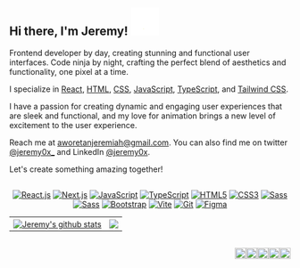 ## Hi there, I'm Jeremy! <img src="assets/media/wave.gif" width="50px">

Frontend developer by day, creating stunning and functional user interfaces. Code ninja by night, crafting the perfect blend of aesthetics and functionality, one pixel at a time.

I specialize in [React](https://reactjs.org/), [HTML](https://developer.mozilla.org/en-US/docs/Web/HTML), [CSS](https://developer.mozilla.org/en-US/docs/Web/CSS), [JavaScript](https://developer.mozilla.org/en-US/docs/Web/JavaScript),  [TypeScript](https://www.typescriptlang.org/), and [Tailwind CSS](https://tailwindcss.com).

I have a passion for creating dynamic and engaging user experiences that are sleek and functional, and my love for animation brings a new level of excitement to the user experience.

Reach me at [aworetanjeremiah@gmail.com](mailto:aworetanjeremiah@gmail.com). You can also find me on twitter [@jeremy0x_](https://twitter.com/jeremy0x_) and LinkedIn [@jeremy0x](https://linkedin.com/in/jeremy0x).

Let's create something amazing together!

##

<!-- SKILLS:START -->
<p align="center">
<a href="https://reactjs.org/" target="_blank" rel="noreferrer"><img src="https://raw.githubusercontent.com/danielcranney/readme-generator/main/public/icons/skills/react-colored.svg" width="36" height="36" alt="React.js" title="React.js" /></a>
<a href="https://nextjs.org/" target="_blank" rel="noreferrer"><img src="https://raw.githubusercontent.com/danielcranney/readme-generator/main/public/icons/skills/nextjs-colored.svg" width="36" height="36" alt="Next.js" title="Next.js" /></a>
<a href="https://developer.mozilla.org/en-US/docs/Web/JavaScript" target="_blank" rel="noreferrer"><img src="https://raw.githubusercontent.com/danielcranney/readme-generator/main/public/icons/skills/javascript-colored.svg" width="36" height="36" alt="JavaScript" title="JavaScript" /></a>
<a href="https://www.typescriptlang.org/" target="_blank" rel="noreferrer"><img src="https://raw.githubusercontent.com/danielcranney/readme-generator/main/public/icons/skills/typescript-colored.svg" width="36" height="36" alt="TypeScript" title="TypeScript" /></a>
<a href="https://developer.mozilla.org/en-US/docs/Glossary/HTML5" target="_blank" rel="noreferrer"><img src="https://raw.githubusercontent.com/danielcranney/readme-generator/main/public/icons/skills/html5-colored.svg" width="36" height="36" alt="HTML5" title="HTML5" /></a>
<a href="https://www.w3.org/TR/CSS/#css" target="_blank" rel="noreferrer"><img src="https://raw.githubusercontent.com/danielcranney/readme-generator/main/public/icons/skills/css3-colored.svg" width="36" height="36" alt="CSS3" title="CSS3" /></a>
<a href="https://sass-lang.com/" target="_blank" rel="noreferrer"><img src="https://raw.githubusercontent.com/danielcranney/readme-generator/main/public/icons/skills/sass-colored.svg" width="36" height="36" alt="Sass" title="Sass" /></a>
<a href="https://tailwindcss.com/" target="_blank" rel="noreferrer"><img src="https://raw.githubusercontent.com/danielcranney/readme-generator/main/public/icons/skills/tailwindcss-colored.svg" width="36" height="36" alt="Sass" title="Sass"/></a>
<a href="https://getbootstrap.com/" target="_blank" rel="noreferrer"><img src="https://raw.githubusercontent.com/danielcranney/readme-generator/main/public/icons/skills/bootstrap-colored.svg" width="36" height="36" alt="Bootstrap" title="Bootstrap" /></a>
<a href="https://vitejs.dev/" target="_blank" rel="noreferrer"><img src="https://raw.githubusercontent.com/danielcranney/readme-generator/main/public/icons/skills/vite-colored.svg" width="36" height="36" alt="Vite" title="Vite" /></a>
<a href="https://git-scm.com/" target="_blank" rel="noreferrer"><img src="https://raw.githubusercontent.com/danielcranney/readme-generator/main/public/icons/skills/git-colored.svg" width="36" height="36" alt="Git" title="Git" /></a>
<a href="https://www.figma.com/" target="_blank" rel="noreferrer"><img src="https://raw.githubusercontent.com/danielcranney/readme-generator/main/public/icons/skills/figma-colored.svg" width="36" height="36" alt="Figma" title="Figma" /></a>
</p>
<!-- SKILLS:END -->

<!-- GITHUB_STATS:START -->
<table align="center">
  <tr>
    <td>
      <a href="https://github.com/jeremy0x">
        <img align="center" src="https://github-readme-stats.vercel.app/api?username=jeremy0x&show_icons=true&include_all_commits=true&theme=react&hide_border=true&text_color=fefefe&icon_color=d4a418&text_bold=false&title_color=58a5fe" alt="Jeremy's github stats" />
      </a>
    </td>
    <td>
      <a href="https://github.com/jeremy0x">
        <img align="center" src="https://github-readme-stats.vercel.app/api/top-langs/?username=jeremy0x&layout=compact&theme=react&hide_border=true&text_color=fefefe&icon_color=d4a418&title_color=58a5fe" />
      </a>
    </td>
  </tr>
</table>
<!-- GITHUB_STATS:END -->

<!--
### Top Repositories

| <a href="https://github.com/jeremy0x/meta-tag-boilerplate"><img align="center" src="https://github-readme-stats.vercel.app/api/pin/?username=jeremy0x&repo=meta-tag-boilerplate&theme=react&hide_border=true&text_color=b1b4b6&icon_color=8b949e&title_color=58a5fe" alt="Jeremy's github stats" /></a> | <a href="https://github.com/jeremy0x/foodie-fetch"><img align="center" src="https://github-readme-stats.vercel.app/api/pin/?username=jeremy0x&repo=foodie-fetch&theme=react&hide_border=true&text_color=b1b4b6&icon_color=8b949e&title_color=58a5fe" /></a> |
| ------------- | ------------- | 
-->

##

<a href="https://www.codepen.io/jeremy0x" target="_blank" rel="noreferrer">
  <img src="https://raw.githubusercontent.com/danielcranney/readme-generator/main/public/icons/socials/codepen.svg" width="20" height="20" align="right" />
</a>
<a href="https://jeremy0x.hashnode.dev" target="_blank" rel="noreferrer">
  <img src="https://raw.githubusercontent.com/danielcranney/readme-generator/main/public/icons/socials/hashnode.svg" width="20" height="20" align="right" />
</a>
<a href="https://www.linkedin.com/in/jeremy0x" target="_blank" rel="noreferrer">
  <img src="https://raw.githubusercontent.com/danielcranney/readme-generator/main/public/icons/socials/linkedin.svg" width="20" height="20" align="right" />
</a>
<a href="https://www.twitter.com/jeremy0x_" target="_blank" rel="noreferrer">
  <img src="https://raw.githubusercontent.com/danielcranney/readme-generator/main/public/icons/socials/twitter.svg" width="20" height="20" align="right" />
</a>
<a href="https://www.buymeacoffee.com/jeremy0x" target="_blank" rel="noreferrer">
  <img src="https://raw.githubusercontent.com/danielcranney/readme-generator/main/public/icons/support/buymeacoffee.svg" width="20" height="20" align="right" />
</a>

<!--
**jeremy0x/jeremy0x** is a ✨ _special_ ✨ repository because its `README.md` (this file) appears on your GitHub profile.
-->
